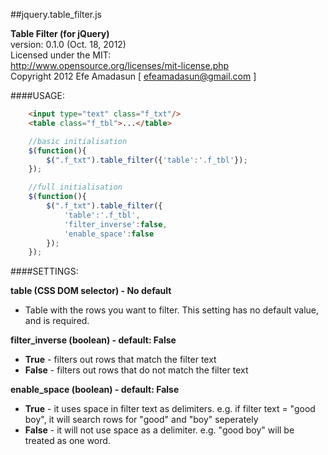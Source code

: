 ##jquery.table_filter.js

__Table Filter (for jQuery)__   
version: 0.1.0 (Oct. 18, 2012)   
Licensed under the MIT:   
http://www.opensource.org/licenses/mit-license.php   
Copyright 2012 Efe Amadasun [ efeamadasun@gmail.com ]   

####USAGE:
```html
	<input type="text" class="f_txt"/>
	<table class="f_tbl">...</table>
```

```javascript
	//basic initialisation
	$(function(){ 
	  	$(".f_txt").table_filter({'table':'.f_tbl'});
	});
```
```javascript
	//full initialisation
	$(function(){ 
	  	$(".f_txt").table_filter({
			'table':'.f_tbl',
			'filter_inverse':false,
			'enable_space':false
		});
	});
```

####SETTINGS:

__table (CSS DOM selector) - No default__
+	Table with the rows you want to filter. This setting has no default value, and is required.

__filter_inverse (boolean) - default: False__
+	__True__ - filters out rows that match the filter text
+	__False__ - filters out rows that do not match the filter text

__enable_space (boolean) - default: False__
+	__True__ - it uses space in filter text as delimiters. e.g. if filter text = "good boy", it will search rows for "good" and "boy" seperately
+	__False__ - it will not use space as a delimiter. e.g. "good boy" will be treated as one word.